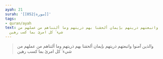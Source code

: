 ```yaml
---
ayah: 21
surah: '[[052|سورة]]'
tags:
- quran/ayah
text: والذين آمنوا واتبعتهم ذريتهم بإيمان ألحقنا بهم ذريتهم وما ألتناهم من عملهم من
  شيء ۚ كل امرئ بما كسب رهين
---
```

> والذين آمنوا واتبعتهم ذريتهم بإيمان ألحقنا بهم ذريتهم وما ألتناهم من عملهم من شيء ۚ كل امرئ بما كسب رهين
